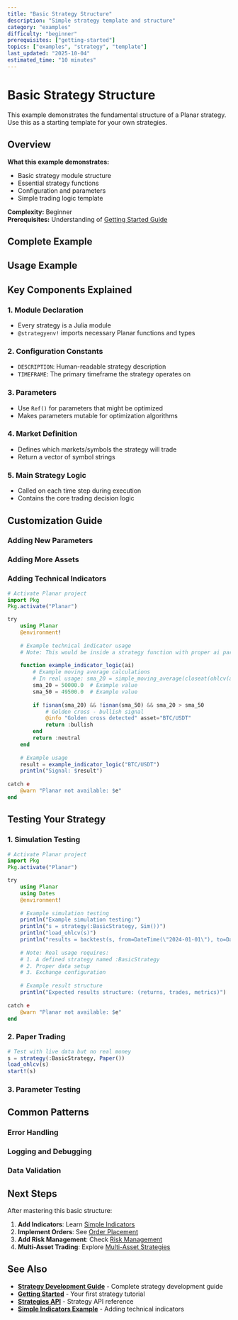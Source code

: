 ```yaml
---
title: "Basic Strategy Structure"
description: "Simple strategy template and structure"
category: "examples"
difficulty: "beginner"
prerequisites: ["getting-started"]
topics: ["examples", "strategy", "template"]
last_updated: "2025-10-04"
estimated_time: "10 minutes"
---
```


# Basic Strategy Structure

This example demonstrates the fundamental structure of a Planar strategy. Use this as a starting template for your own strategies.

## Overview

**What this example demonstrates:**
- Basic strategy module structure
- Essential strategy functions
- Configuration and parameters
- Simple trading logic template

**Complexity:** Beginner  
**Prerequisites:** Understanding of [Getting Started Guide](../../getting-started/index.md)

## Complete Example


## Usage Example


## Key Components Explained

### 1. Module Declaration
- Every strategy is a Julia module
- `@strategyenv!` imports necessary Planar functions and types

### 2. Configuration Constants
- `DESCRIPTION`: Human-readable strategy description
- `TIMEFRAME`: The primary timeframe the strategy operates on

### 3. Parameters
- Use `Ref()` for parameters that might be optimized
- Makes parameters mutable for optimization algorithms

### 4. Market Definition
- Defines which markets/symbols the strategy will trade
- Return a vector of symbol strings

### 5. Main Strategy Logic
- Called on each time step during execution
- Contains the core trading decision logic

## Customization Guide

### Adding New Parameters

### Adding More Assets

### Adding Technical Indicators
```julia
# Activate Planar project
import Pkg
Pkg.activate("Planar")

try
    using Planar
    @environment!
    
    # Example technical indicator usage
    # Note: This would be inside a strategy function with proper ai parameter
    
    function example_indicator_logic(ai)
        # Example moving average calculations
        # In real usage: sma_20 = simple_moving_average(closeat(ohlcv(ai), -20:-1), 20)
        sma_20 = 50000.0  # Example value
        sma_50 = 49500.0  # Example value
        
        if !isnan(sma_20) && !isnan(sma_50) && sma_20 > sma_50
            # Golden cross - bullish signal
            @info "Golden cross detected" asset="BTC/USDT"
            return :bullish
        end
        return :neutral
    end
    
    # Example usage
    result = example_indicator_logic("BTC/USDT")
    println("Signal: $result")
    
catch e
    @warn "Planar not available: $e"
end
```

## Testing Your Strategy

### 1. Simulation Testing
```julia
# Activate Planar project
import Pkg
Pkg.activate("Planar")

try
    using Planar
    using Dates
    @environment!
    
    # Example simulation testing
    println("Example simulation testing:")
    println("s = strategy(:BasicStrategy, Sim())")
    println("load_ohlcv(s)")
    println("results = backtest(s, from=DateTime(\"2024-01-01\"), to=DateTime(\"2024-12-31\"))")
    
    # Note: Real usage requires:
    # 1. A defined strategy named :BasicStrategy
    # 2. Proper data setup
    # 3. Exchange configuration
    
    # Example result structure
    println("Expected results structure: (returns, trades, metrics)")
    
catch e
    @warn "Planar not available: $e"
end
```

### 2. Paper Trading
```julia
# Test with live data but no real money
s = strategy(:BasicStrategy, Paper())
load_ohlcv(s)
start!(s)
```

### 3. Parameter Testing

## Common Patterns

### Error Handling

### Logging and Debugging

### Data Validation

## Next Steps

After mastering this basic structure:

1. **Add Indicators**: Learn [Simple Indicators](simple-indicators.md)
2. **Implement Orders**: See [Order Placement](order-placement.md)
3. **Add Risk Management**: Check [Risk Management](risk-management.md)
4. **Multi-Asset Trading**: Explore [Multi-Asset Strategies](multi-asset.md)

## See Also

- **[Strategy Development Guide](../../guides/strategy-development.md)** - Complete strategy development guide
- **[Getting Started](../../getting-started/first-strategy.md)** - Your first strategy tutorial
- **[Strategies API](../api/strategies.md)** - Strategy API reference
- **[Simple Indicators Example](simple-indicators.md)** - Adding technical indicators